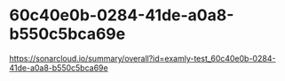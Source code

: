 # 60c40e0b-0284-41de-a0a8-b550c5bca69e
https://sonarcloud.io/summary/overall?id=examly-test_60c40e0b-0284-41de-a0a8-b550c5bca69e
